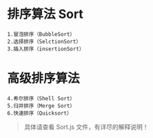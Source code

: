 # 排序算法 Sort

    1.冒泡排序（BubbleSort）
    2.选择排序（SelctionSort）
    3.插入排序（insertionSort）

# 高级排序算法

    4.希尔排序（Shell Sort）
    5.归并排序（Merge Sort）
    6.快速排序（Quicksort）

> 具体请查看 Sort.js 文件，有详尽的解释说明！